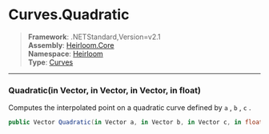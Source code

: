 # Curves.Quadratic

> **Framework**: .NETStandard,Version=v2.1  
> **Assembly**: [Heirloom.Core][0]  
> **Namespace**: [Heirloom][0]  
> **Type**: [Curves][1]  

--------------------------------------------------------------------------------

### Quadratic(in Vector, in Vector, in Vector, in float)

Computes the interpolated point on a quadratic curve defined by `a` , `b` , `c` .

```cs
public Vector Quadratic(in Vector a, in Vector b, in Vector c, in float t)
```

[0]: ..\Heirloom.Core.md
[1]: Heirloom.Curves.md
